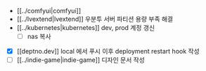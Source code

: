 - [[../comfyui|comfyui]]
- [[../lvextend|lvextend]] 우분투 서버 파티션 용량 부족 해결
- [[../kubernetes|kubernetes]] dev, prod 계정 갱신
  - [ ] nas 복사
- [X] [[deptno.dev]] local 에서 푸시 이후 deployment restart hook 작성
- [ ] [[../indie-game|indie-game]] 디자인 문서 작성
